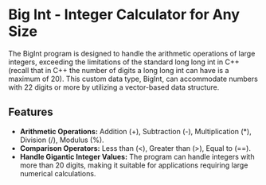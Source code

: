 <h1>Big Int - Integer Calculator for Any Size</h1>

The BigInt program is designed to handle the arithmetic operations of large integers, exceeding the limitations of the standard long long int in C++ (recall that in C++ the number of digits a long long int can have is a maximum of 20). This custom data type, BigInt, can accommodate numbers with 22 digits or more by utilizing a vector-based data structure. 

<h2>Features</h2>

- <b>Arithmetic Operations:</b> Addition (+), Subtraction (-), Multiplication (*), Division (/), Modulus (%).
- <b>Comparison Operators:</b> Less than (<), Greater than (>), Equal to (==).
- <b>Handle Gigantic Integer Values:</b> The program can handle integers with more than 20 digits, making it suitable for applications requiring large numerical calculations.
